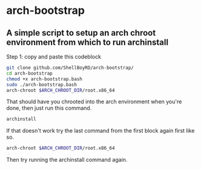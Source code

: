 # arch-bootstrap
## A simple script to setup an arch chroot environment from which to run archinstall

Step 1: copy and paste this codeblock
```bash
git clone github.com/ShellBoyRD/arch-bootstrap/
cd arch-bootstrap
chmod +x arch-bootstrap.bash
sudo ./arch-bootstrap.bash
arch-chroot $ARCH_CHROOT_DIR/root.x86_64
```
That should have you chrooted into the arch environment when you're done, then just run this command.
```bash
archinstall
```
If that doesn't work try the last command from the first block again first like so.
```bash
arch-chroot $ARCH_CHROOT_DIR/root.x86_64
```
Then try running the archinstall command again.